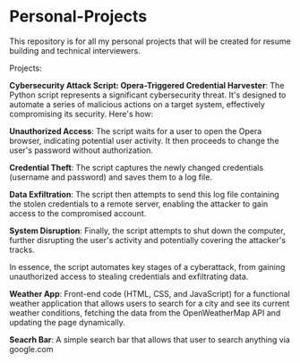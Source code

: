 # Personal-Projects
This repository is for all my personal projects that will be created for resume building and technical interviewers.

Projects:

**Cybersecurity Attack Script: Opera-Triggered Credential Harvester**:
The Python script represents a significant cybersecurity threat. It's designed to automate a series of malicious actions on a target system, effectively compromising its security. Here's how:

**Unauthorized Access**: The script waits for a user to open the Opera browser, indicating potential user activity. It then proceeds to change the user's password without authorization.

**Credential Theft**: The script captures the newly changed credentials (username and password) and saves them to a log file.

**Data Exfiltration**: The script then attempts to send this log file containing the stolen credentials to a remote server, enabling the attacker to gain access to the compromised account.

**System Disruption**: Finally, the script attempts to shut down the computer, further disrupting the user's activity and potentially covering the attacker's tracks.

In essence, the script automates key stages of a cyberattack, from gaining unauthorized access to stealing credentials and exfiltrating data.


**Weather App**:
Front-end code (HTML, CSS, and JavaScript) for a functional weather application that allows users to search for a city and see its current weather conditions, fetching the data from the OpenWeatherMap API and updating the page dynamically.

**Seacrh Bar**:
A simple search bar that allows that user to search anything via google.com


